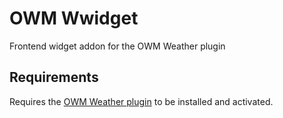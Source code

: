 # OWM Wwidget

Frontend widget addon for the OWM Weather plugin

## Requirements

Requires the [OWM Weather plugin](https://github.com/uwejacobs/owm-weather) to be installed and activated.
